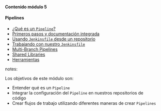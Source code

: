 #### Contenido módulo 5

#### Pipelines

* [¿Qué es un `Pipeline`?](/#what_is_a_pipeline)
* [Primeros pasos y documentación integrada](/#getting_started)
* [Usando `Jenkinsfile` desde un repositorio](/#jenkinsfile_in_scm)
* [Trabajando con nuestro `Jenkinsfile`](/#working_with_your_jenkinsfile)
* [Multi-Branch Pipelines](/#multibranch_pipelines)
* [Shared Libraries](/#shared_libraries)
* [Herramientas](/#development_tools)

notes:

Los objetivos de este módulo son:

* Entender qué es un `Pipeline`
* Integrar la configuración del `Pipeline` en nuestros repositorios de código 
* Crear flujos de trabajo utilizando diferentes maneras de crear `Pipelines`